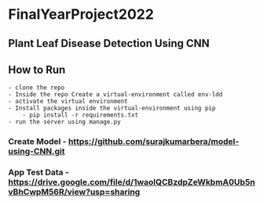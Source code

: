 # FinalYearProject2022

## Plant Leaf Disease Detection Using CNN

## How to Run

    - clone the repo
    - Inside the repo Create a virtual-environment called env-ldd
    - activate the virtual environment
    - Install packages inside the virtual-environment using pip
        - pip install -r requirements.txt
    - run the server using manage.py

### Create Model - https://github.com/surajkumarbera/model-using-CNN.git

### App Test Data - https://drive.google.com/file/d/1waolQCBzdpZeWkbmA0Ub5nvBhCwpM56R/view?usp=sharing
